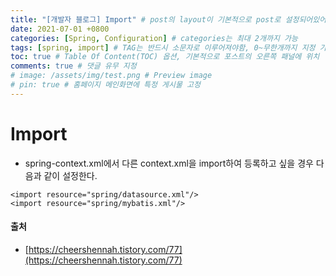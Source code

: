 ```yaml
---
title: "[개발자 블로그] Import" # post의 layout이 기본적으로 post로 설정되어있어서 Front Matter에 따로 layout변수를 만들어 주지 않아도 됨
date: 2021-07-01 +0800
categories: [Spring, Configuration] # categories는 최대 2개까지 가능
tags: [spring, import] # TAG는 반드시 소문자로 이루어져야함, 0~무한개까지 지정 가능
toc: true # Table Of Content(TOC) 옵션, 기본적으로 포스트의 오른쪽 패널에 위치
comments: true # 댓글 유무 지정
# image: /assets/img/test.png # Preview image
# pin: true # 홈페이지 메인화면에 특정 게시물 고정
---
```


# Import
- spring-context.xml에서 다른 context.xml을 import하여 등록하고 싶을 경우 다음과 같이 설정한다.

~~~
<import resource="spring/datasource.xml"/>
<import resource="spring/mybatis.xml"/>
~~~

#### 출처
- [https://cheershennah.tistory.com/77](https://cheershennah.tistory.com/77)